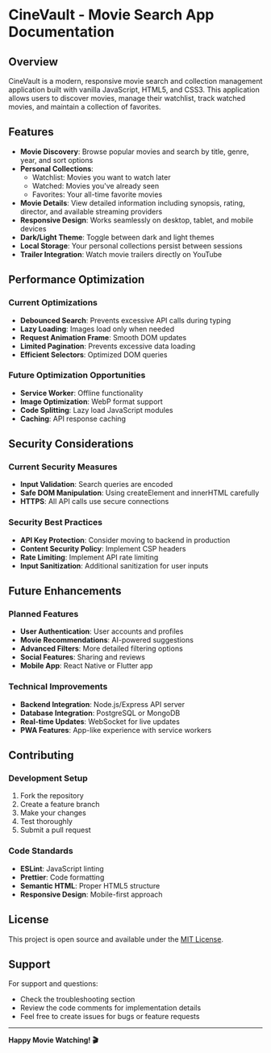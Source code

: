 # CineVault - Movie Search App Documentation

## Overview

CineVault is a modern, responsive movie search and collection management application built with vanilla JavaScript, HTML5, and CSS3. This application allows users to discover movies, manage their watchlist, track watched movies, and maintain a collection of favorites.

## Features

- **Movie Discovery**: Browse popular movies and search by title, genre, year, and sort options
- **Personal Collections**: 
  - Watchlist: Movies you want to watch later
  - Watched: Movies you've already seen
  - Favorites: Your all-time favorite movies
- **Movie Details**: View detailed information including synopsis, rating, director, and available streaming providers
- **Responsive Design**: Works seamlessly on desktop, tablet, and mobile devices
- **Dark/Light Theme**: Toggle between dark and light themes
- **Local Storage**: Your personal collections persist between sessions
- **Trailer Integration**: Watch movie trailers directly on YouTube

## Performance Optimization

### Current Optimizations
- **Debounced Search**: Prevents excessive API calls during typing
- **Lazy Loading**: Images load only when needed
- **Request Animation Frame**: Smooth DOM updates
- **Limited Pagination**: Prevents excessive data loading
- **Efficient Selectors**: Optimized DOM queries

### Future Optimization Opportunities
- **Service Worker**: Offline functionality
- **Image Optimization**: WebP format support
- **Code Splitting**: Lazy load JavaScript modules
- **Caching**: API response caching

## Security Considerations

### Current Security Measures
- **Input Validation**: Search queries are encoded
- **Safe DOM Manipulation**: Using createElement and innerHTML carefully
- **HTTPS**: All API calls use secure connections

### Security Best Practices
- **API Key Protection**: Consider moving to backend in production
- **Content Security Policy**: Implement CSP headers
- **Rate Limiting**: Implement API rate limiting
- **Input Sanitization**: Additional sanitization for user inputs

## Future Enhancements

### Planned Features
- **User Authentication**: User accounts and profiles
- **Movie Recommendations**: AI-powered suggestions
- **Advanced Filters**: More detailed filtering options
- **Social Features**: Sharing and reviews
- **Mobile App**: React Native or Flutter app

### Technical Improvements
- **Backend Integration**: Node.js/Express API server
- **Database Integration**: PostgreSQL or MongoDB
- **Real-time Updates**: WebSocket for live updates
- **PWA Features**: App-like experience with service workers

## Contributing

### Development Setup
1. Fork the repository
2. Create a feature branch
3. Make your changes
4. Test thoroughly
5. Submit a pull request

### Code Standards
- **ESLint**: JavaScript linting
- **Prettier**: Code formatting
- **Semantic HTML**: Proper HTML5 structure
- **Responsive Design**: Mobile-first approach

## License

This project is open source and available under the [MIT License](LICENSE).

## Support

For support and questions:
- Check the troubleshooting section
- Review the code comments for implementation details
- Feel free to create issues for bugs or feature requests

---

**Happy Movie Watching! 🎬**